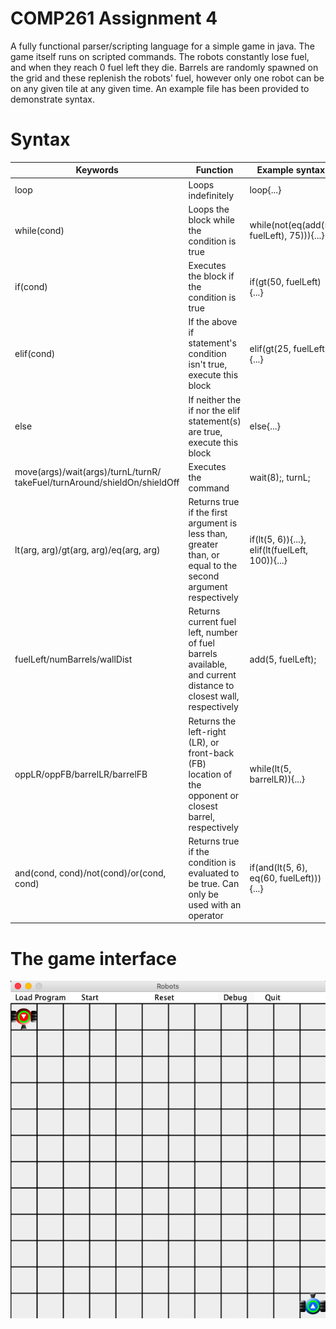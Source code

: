 # COMP261 Assignment 4
A fully functional parser/scripting language for a simple game in java. The game itself runs on scripted commands. The robots constantly lose fuel, and when they reach 0 fuel left they die. Barrels are randomly spawned on the grid and these replenish the robots' fuel, however only one robot can be on any given tile at any given time. An example file has been provided to demonstrate syntax.

# Syntax

| Keywords | Function | Example syntax |
| -------- | -------- | -------------- |
| loop| Loops indefinitely| loop{...} |
| while(cond) | Loops the block while the condition is true | while(not(eq(add(5, fuelLeft), 75))){...}|
| if(cond)    | Executes the block if the condition is true | if(gt(50, fuelLeft){...}|
| elif(cond)  | If the above if statement's condition isn't true, execute this block | elif(gt(25, fuelLeft){...}|
| else        | If neither the if nor the elif statement(s) are true, execute this block | else{...}|
| move(args)/wait(args)/turnL/turnR/  takeFuel/turnAround/shieldOn/shieldOff | Executes the command | wait(8);, turnL;|
| lt(arg, arg)/gt(arg, arg)/eq(arg, arg) | Returns true if the first argument is less than, greater than, or equal to the second argument respectively | if(lt(5, 6)){...}, elif(lt(fuelLeft, 100)){...}|
|fuelLeft/numBarrels/wallDist | Returns current fuel left, number of fuel barrels available, and current distance to closest wall, respectively | add(5, fuelLeft);|
| oppLR/oppFB/barrelLR/barrelFB | Returns the left-right (LR), or front-back (FB) location of the opponent or closest barrel, respectively | while(lt(5, barrelLR)){...}|
| and(cond, cond)/not(cond)/or(cond, cond) | Returns true if the condition is evaluated to be true. Can only be used with an operator | if(and(lt(5, 6), eq(60, fuelLeft))){...}|


# The game interface
![Game UI](https://github.com/xavierbroadhead/COMP261-Assignment-4/blob/master/Robot%20game%20example.png?raw=true)
